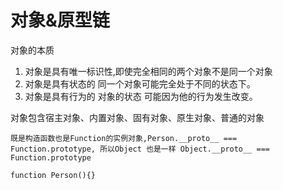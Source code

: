 # 对象&原型链

对象的本质

1. 对象是具有唯一标识性,即使完全相同的两个对象不是同一个对象
2. 对象是具有状态的 同一个对象可能完全处于不同的状态下。
3. 对象是具有行为的 对象的状态 可能因为他的行为发生改变。

对象包含宿主对象、内置对象、固有对象、原生对象、普通的对象

```
既是构造函数也是Function的实例对象,Person.__proto__ === Function.prototype, 所以Object 也是一样 Object.__proto__ === Function.prototype

function Person(){}


```